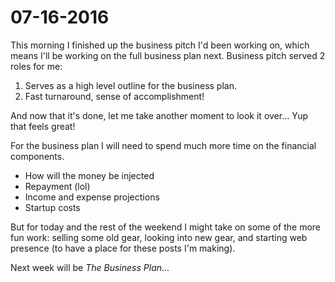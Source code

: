 # 07-16-2016

This morning I finished up the business pitch I'd been working on, which means I'll be working on the full business plan next. Business pitch served 2 roles for me:

1. Serves as a high level outline for the business plan.
2. Fast turnaround, sense of accomplishment!

And now that it's done, let me take another moment to look it over... Yup that feels great!

For the business plan I will need to spend much more time on the financial components.

- How will the money be injected
- Repayment (lol)
- Income and expense projections
- Startup costs

But for today and the rest of the weekend I might take on some of the more fun work: selling some old gear, looking into new gear, and starting web presence (to have a place for these posts I'm making).

Next week will be *The Business Plan*...